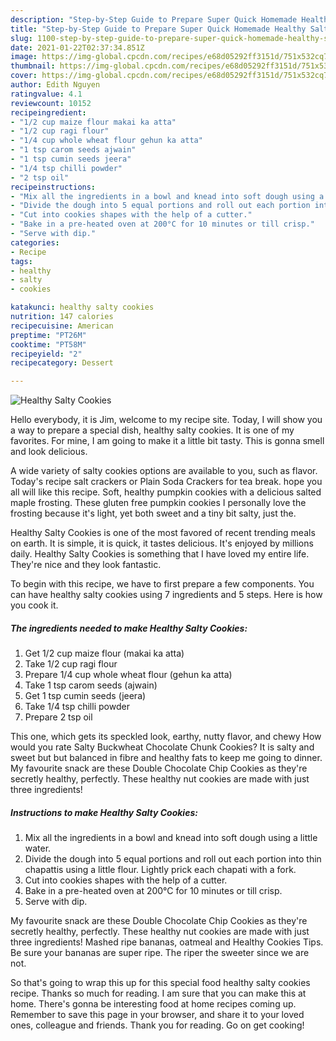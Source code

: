 ```yaml
---
description: "Step-by-Step Guide to Prepare Super Quick Homemade Healthy Salty Cookies"
title: "Step-by-Step Guide to Prepare Super Quick Homemade Healthy Salty Cookies"
slug: 1100-step-by-step-guide-to-prepare-super-quick-homemade-healthy-salty-cookies
date: 2021-01-22T02:37:34.851Z
image: https://img-global.cpcdn.com/recipes/e68d05292ff3151d/751x532cq70/healthy-salty-cookies-recipe-main-photo.jpg
thumbnail: https://img-global.cpcdn.com/recipes/e68d05292ff3151d/751x532cq70/healthy-salty-cookies-recipe-main-photo.jpg
cover: https://img-global.cpcdn.com/recipes/e68d05292ff3151d/751x532cq70/healthy-salty-cookies-recipe-main-photo.jpg
author: Edith Nguyen
ratingvalue: 4.1
reviewcount: 10152
recipeingredient:
- "1/2 cup maize flour makai ka atta"
- "1/2 cup ragi flour"
- "1/4 cup whole wheat flour gehun ka atta"
- "1 tsp carom seeds ajwain"
- "1 tsp cumin seeds jeera"
- "1/4 tsp chilli powder"
- "2 tsp oil"
recipeinstructions:
- "Mix all the ingredients in a bowl and knead into soft dough using a little water."
- "Divide the dough into 5 equal portions and roll out each portion into thin chapattis using a little flour. Lightly prick each chapati with a fork."
- "Cut into cookies shapes with the help of a cutter."
- "Bake in a pre-heated oven at 200°C for 10 minutes or till crisp."
- "Serve with dip."
categories:
- Recipe
tags:
- healthy
- salty
- cookies

katakunci: healthy salty cookies 
nutrition: 147 calories
recipecuisine: American
preptime: "PT26M"
cooktime: "PT58M"
recipeyield: "2"
recipecategory: Dessert

---
```



![Healthy Salty Cookies](https://img-global.cpcdn.com/recipes/e68d05292ff3151d/751x532cq70/healthy-salty-cookies-recipe-main-photo.jpg)

Hello everybody, it is Jim, welcome to my recipe site. Today, I will show you a way to prepare a special dish, healthy salty cookies. It is one of my favorites. For mine, I am going to make it a little bit tasty. This is gonna smell and look delicious.

A wide variety of salty cookies options are available to you, such as flavor. Today&#39;s recipe salt crackers or Plain Soda Crackers for tea break. hope you all will like this recipe. Soft, healthy pumpkin cookies with a delicious salted maple frosting. These gluten free pumpkin cookies I personally love the frosting because it&#39;s light, yet both sweet and a tiny bit salty, just the.

Healthy Salty Cookies is one of the most favored of recent trending meals on earth. It is simple, it is quick, it tastes delicious. It's enjoyed by millions daily. Healthy Salty Cookies is something that I have loved my entire life. They're nice and they look fantastic.


To begin with this recipe, we have to first prepare a few components. You can have healthy salty cookies using 7 ingredients and 5 steps. Here is how you cook it.

<!--inarticleads1-->

##### The ingredients needed to make Healthy Salty Cookies:

1. Get 1/2 cup maize flour (makai ka atta)
1. Take 1/2 cup ragi flour
1. Prepare 1/4 cup whole wheat flour (gehun ka atta)
1. Take 1 tsp carom seeds (ajwain)
1. Get 1 tsp cumin seeds (jeera)
1. Take 1/4 tsp chilli powder
1. Prepare 2 tsp oil


This one, which gets its speckled look, earthy, nutty flavor, and chewy How would you rate Salty Buckwheat Chocolate Chunk Cookies? It is salty and sweet but but balanced in fibre and healthy fats to keep me going to dinner. My favourite snack are these Double Chocolate Chip Cookies as they&#39;re secretly healthy, perfectly. These healthy nut cookies are made with just three ingredients! 

<!--inarticleads2-->

##### Instructions to make Healthy Salty Cookies:

1. Mix all the ingredients in a bowl and knead into soft dough using a little water.
1. Divide the dough into 5 equal portions and roll out each portion into thin chapattis using a little flour. Lightly prick each chapati with a fork.
1. Cut into cookies shapes with the help of a cutter.
1. Bake in a pre-heated oven at 200°C for 10 minutes or till crisp.
1. Serve with dip.


My favourite snack are these Double Chocolate Chip Cookies as they&#39;re secretly healthy, perfectly. These healthy nut cookies are made with just three ingredients! Mashed ripe bananas, oatmeal and Healthy Cookies Tips. Be sure your bananas are super ripe. The riper the sweeter since we are not. 

So that's going to wrap this up for this special food healthy salty cookies recipe. Thanks so much for reading. I am sure that you can make this at home. There's gonna be interesting food at home recipes coming up. Remember to save this page in your browser, and share it to your loved ones, colleague and friends. Thank you for reading. Go on get cooking!
